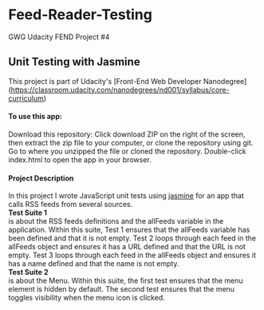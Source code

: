 # Feed-Reader-Testing
GWG Udacity FEND Project #4

## Unit Testing with Jasmine
This project is part of Udacity's [Front-End Web Developer Nanodegree] (https://classroom.udacity.com/nanodegrees/nd001/syllabus/core-curriculum)

#### To use this app:
Download this repository: Click download ZIP on the right of the screen, then extract the zip file to your computer, or clone the repository using git.
Go to where you unzipped the file or cloned the repository.
Double-click index.html to open the app in your browser.


#### Project Description

In this project I wrote JavaScript unit tests using [jasmine](https://jasmine.github.io/) for an app that calls RSS feeds from several sources.<br>
<b>Test Suite 1</b><br>
is about the RSS feeds definitions and the allFeeds variable in the application.
Within this suite, Test 1 ensures that the allFeeds variable has been defined and that it is not empty. Test 2 loops through each feed in the allFeeds object and ensures it has a URL defined and that the URL is not empty. Test 3 loops through each feed in the allFeeds object and ensures it has a name defined and that the name is not empty.<br>
<b>Test Suite 2</b><br>
is about the Menu.
Within this suite, the first test ensures that the menu element is hidden by default. The second test ensures that the menu toggles visibility when the menu icon is clicked.<br>

